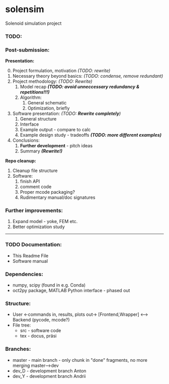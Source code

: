 # solensim
Solenoid simulation project

### TODO:

### Post-submission:

**Presentation:**

0. Project formulation, motivation _(TODO: rewrite)_
1. Necessary theory beyond basics: _(TODO: condense, remove redundant)_
2. Project methodology: _(TODO: Rewrite)_
    1. Model recap **_(TODO: avoid unneccessary redundancy & repetitions!!!)_**
    2. Algorithm:
        1. General schematic
        2. Optimization, briefly
3. Software presentation: _(TODO: **Rewrite completely**)_
    1. General structure
    2. Interface
    3. Example output - compare to calc
    4. Example design study - tradeoffs **_(TODO: more different examples)_**
4. Conclusions:
    1. **Further development** - pitch ideas
    2. Summary **_(Rewrite!)_**

**Repo cleanup:**
1. Cleanup file structure
2. Software:
    1. finish API
    2. comment code
    3. Proper mcode packaging?
    4. Rudimentary manual/doc signatures

### Further improvements:
1. Expand model - yoke, FEM etc.
2. Better optimization study

-------

### TODO Documentation:
- This Readme File
- Software manual

### Dependencies:
 - numpy, scipy (found in e.g. Conda)
 - oct2py package, MATLAB Python interface - phased out

### Structure:
 - User <-commands in, results, plots out-> [Frontend,Wrapper] <--> Backend (pycode, mcode?)
 - File tree:
    - src - software code 
    - tex - docus, präsi

### Branches:
 - master - main branch - only chunk in "done" fragments, no more merging master-->dev
 - dev_D - development branch Anton
 - dev_Y - development branch Andrii
